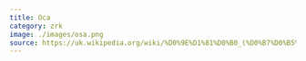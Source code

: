 ```yaml
---
title: Оса
category: zrk
image: ./images/osa.png
source: https://uk.wikipedia.org/wiki/%D0%9E%D1%81%D0%B0_(%D0%B7%D0%B5%D0%BD%D1%96%D1%82%D0%BD%D0%B8%D0%B9_%D1%80%D0%B0%D0%BA%D0%B5%D1%82%D0%BD%D0%B8%D0%B9_%D0%BA%D0%BE%D0%BC%D0%BF%D0%BB%D0%B5%D0%BA%D1%81)
---
```

